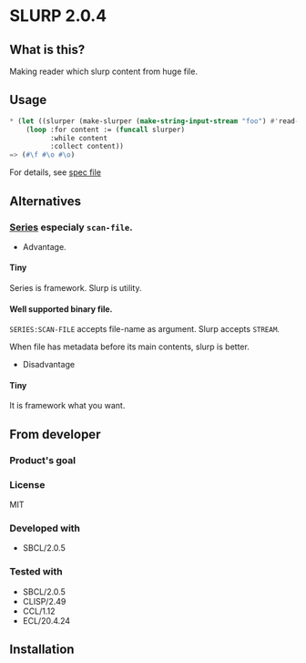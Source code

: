 # SLURP 2.0.4
## What is this?
Making reader which slurp content from huge file.

## Usage

```lisp
* (let ((slurper (make-slurper (make-string-input-stream "foo") #'read-char)))
    (loop :for content := (funcall slurper)
          :while content
          :collect content))
=> (#\f #\o #\o)
```

For details, see [spec file](spec/slurp.lisp)

## Alternatives
### [Series](https://github.com/tokenrove/series) especialy `scan-file`.

* Advantage.
#### Tiny
Series is framework.
Slurp is utility.

#### Well supported binary file.
`SERIES:SCAN-FILE` accepts file-name as argument.
Slurp accepts `STREAM`.

When file has metadata before its main contents, slurp is better.

* Disadvantage
#### Tiny
It is framework what you want.

## From developer

### Product's goal

### License
MIT

### Developed with
* SBCL/2.0.5

### Tested with
* SBCL/2.0.5
* CLISP/2.49
* CCL/1.12
* ECL/20.4.24

## Installation

